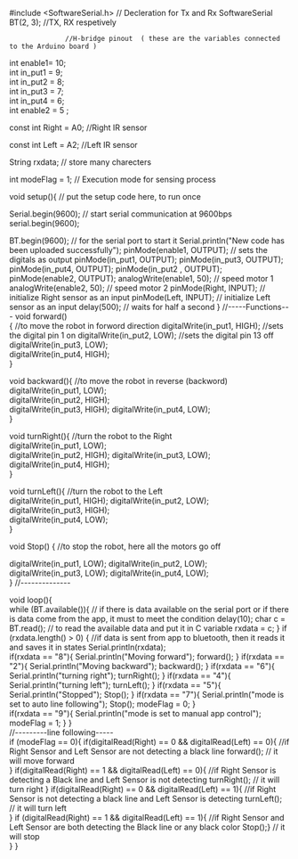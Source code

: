 #include <SoftwareSerial.h> // Decleration for Tx and Rx
SoftwareSerial BT(2, 3); //TX, RX respetively          

                  
                  //H-bridge pinout  ( these are the variables connected to the Arduino board )
int enable1= 10;                
int in_put1 = 9;                    
int  in_put2 = 8;                    
int in_put3 = 7;                    
int in_put4 = 6;                    
int enable2 = 5 ;   
                 
const int Right = A0;    //Right IR sensor  
            
const int Left = A2;     //Left IR sensor         
 
String rxdata; // store many charecters
 
int modeFlag = 1; // Execution mode for sensing process

void setup(){ // put the setup code here, to run once
                             
Serial.begin(9600);  // start serial communication at 9600bps serial.begin(9600);
                    
BT.begin(9600);      // for the serial port to start it
Serial.println("New code has been uploaded successfully");
pinMode(enable1, OUTPUT); // sets the digitals as output
pinMode(in_put1, OUTPUT);
pinMode(in_put3, OUTPUT);
pinMode(in_put4, OUTPUT); 
pinMode(in_put2 , OUTPUT);
pinMode(enable2, OUTPUT);
analogWrite(enable1, 50);   // speed motor 1 
analogWrite(enable2, 50);   // speed motor 2
pinMode(Right, INPUT);  // initialize Right sensor as an input
pinMode(Left, INPUT);   // initialize Left sensor as an input
delay(500); // waits for half a second
}
//-----Functions---
void forward()                
{           //to move the robot in forword direction 
digitalWrite(in_put1, HIGH); //sets the digital pin 1 on
digitalWrite(in_put2, LOW);  //sets the digital pin 13 off
digitalWrite(in_put3, LOW);  
digitalWrite(in_put4, HIGH);  
}
 
void backward(){        //to move the robot in reverse (backword)     
digitalWrite(in_put1, LOW);  
digitalWrite(in_put2, HIGH);      
digitalWrite(in_put3, HIGH);
digitalWrite(in_put4, LOW);  
}
 
void turnRight(){      //turn the robot to the Right      
digitalWrite(in_put1, LOW);  
digitalWrite(in_put2, HIGH);
digitalWrite(in_put3, LOW);  
digitalWrite(in_put4, HIGH);  
}
 
void turnLeft(){     //turn the robot to the Left         
digitalWrite(in_put1, HIGH);
digitalWrite(in_put2, LOW);  
digitalWrite(in_put3, HIGH);  
digitalWrite(in_put4, LOW);  
}
 
void Stop()
{            //to stop the robot, here all the motors go off    
             
digitalWrite(in_put1, LOW);
digitalWrite(in_put2, LOW);  
digitalWrite(in_put3, LOW);
digitalWrite(in_put4, LOW);  
}
//--------------
 
void loop(){  
while (BT.available()){   //  if there is data available on the serial port or if there is data come from the app, it must to meet the condition
  delay(10);
  char c = BT.read();     // to read the available data and put it in C variable
  rxdata = c;
  }
  if (rxdata.length() > 0) {  //if data is sent from app to bluetooth, then it reads it and saves it in states
    Serial.println(rxdata);  
    if(rxdata == "8"){
      Serial.println("Moving forward");
      forward();
     }
     if(rxdata == "2"){
      Serial.println("Moving backward");
      backward();
     }
     if(rxdata == "6"){
      Serial.println("turning right");
      turnRight();
     }
     if(rxdata == "4"){
      Serial.println("turning left");
      turnLeft();
     }
     if(rxdata == "5"){
      Serial.println("Stopped");
      Stop();
     }
     if(rxdata == "7"){
      Serial.println("mode is set to auto line following");
      Stop();
      modeFlag = 0;
     }  
     if(rxdata == "9"){
      Serial.println("mode is set to manual app control");
      modeFlag = 1;
     }
  }        
//---------line following-----  
if (modeFlag == 0){
  if(digitalRead(Right) == 0 && digitalRead(Left) == 0){    //if Right Sensor and Left Sensor are not detecting a black line
    forward();  // it will move forward                                                  
  }
  if(digitalRead(Right) == 1 && digitalRead(Left) == 0){    //if Right Sensor is detecting a Black line and Left Sensor is not detecting
    turnRight(); // it will turn right
  }
  if(digitalRead(Right) == 0 && digitalRead(Left) == 1){    //if Right Sensor is not detecting a black line and Left Sensor is detecting 
    turnLeft();  // it will turn left                                         
    }
  if (digitalRead(Right) == 1 && digitalRead(Left) == 1){   //if Right Sensor and Left Sensor are both detecting the Black line or any black color
    Stop();}     // it will stop        
  }
}

